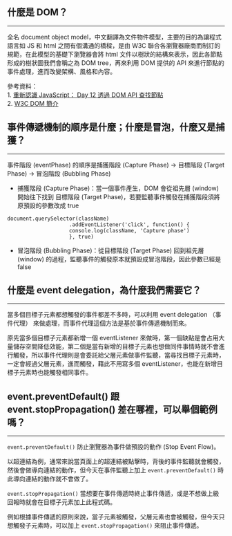 ## 什麼是 DOM？
---
全名 document object model，中文翻譯為文件物件模型，主要的目的為讓程式語言如 JS 和 html 之間有個溝通的橋樑，是由 W3C 聯合各瀏覽器廠商而制訂的規範，在此模型的基礎下瀏覽器會將 html 文件以樹狀的結構來表示，因此各節點形成的樹狀圖我們會稱之為 DOM tree，再來利用 DOM 提供的 API 來進行節點的事件處理，進而改變架構、風格和內容。

參考資料：
</br>1. [重新認識 JavaScript： Day 12 透過 DOM API 查找節點](https://ithelp.ithome.com.tw/articles/10191765)
</br>2. [W3C DOM 簡介](https://openhome.cc/Gossip/JavaScript/W3CDOM.html)


## 事件傳遞機制的順序是什麼；什麼是冒泡，什麼又是捕獲？
---
事件階段 (eventPhase) 的順序是捕獲階段 (Capture Phase) -> 目標階段 (Target Phase) -> 冒泡階段 (Bubbling Phase)

- 捕獲階段 (Capture Phase)：當一個事件產生，DOM 會從祖先層 (window) 開始往下找到 目標階段 (Target Phase)，若要監聽事件觸發在捕獲階段須將原預設的參數改成 true

```
document.querySelector(className)
					.addEventListener('click', function() {
					console.log(className, 'Capture phase')
					}, true)
```
- 冒泡階段 (Bubbling Phase)：從目標階段 (Target Phase) 回到祖先層 (window) 的過程，監聽事件的觸發原本就預設成冒泡階段，因此參數已經是 false


## 什麼是 event delegation，為什麼我們需要它？
---
當多個目標子元素都想觸發的事件都差不多時，可以利用 event delegation （事件代理） 來做處理，而事件代理這個方法是基於事件傳遞機制而來。

原先當多個目標子元素都新增一個 eventListener 來做時，第一個缺點是會占用大量儲存空間降低效能，第二個是當有新增的目標子元素也想做同件事情時就不會進行觸發，所以事件代理則是會委託給父層元素做事件監聽，當尋找目標子元素時，一定會經過父層元素，進而觸發，藉此不用寫多個 eventListener，也能在新增目標子元素時也能觸發相同事件。

## event.preventDefault() 跟 event.stopPropagation() 差在哪裡，可以舉個範例嗎？
---
`event.preventDefault()` 防止瀏覽器為事件做預設的動作 (Stop Event Flow)。

以超連結為例，通常來說當頁面上的超連結被點擊時，背後的事件監聽就會觸發，然後會做導向連結的動作，但今天在事件監聽上加上 `event.preventDefault()` 時此導向連結的動作就不會做了。

`event.stopPropagation()` 當想要在事件傳遞時終止事件傳遞，或是不想做上級回報時就會在目標子元素加上此程式碼。

例如根據事件傳遞的原則來說，當子元素被觸發，父層元素也會被觸發，但今天只想觸發子元素時，可以加上 `event.stopPropagation()` 來阻止事件傳遞。